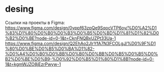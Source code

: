 # desing

Ссылки на проекты в Figma:
https://www.figma.com/design/0yppf63zpQe9SqocVTP6oy/%D0%A2%D1%83%D1%80%D0%B0%D0%B3%D0%B5%D0%BD%D1%81%D1%82%D0%B2%D0%BE?node-id=0-1&t=CknFNQBxUZPt33Ua-1
https://www.figma.com/design/Q2EhAo2JlrYfA7N3FCOLgJ/%D0%9F%D1%80%D0%BE%D0%B5%D0%BA%D1%82-%D0%A4%D0%B0%D0%BB%D0%B0%D0%BB%D0%B5%D0%B5%D0%B2%D0%BE%D0%B9-%D0%92%D0%B5%D1%80%D1%8B?node-id=0-1&t=kgmWJZO8jEzrPwyw-1
